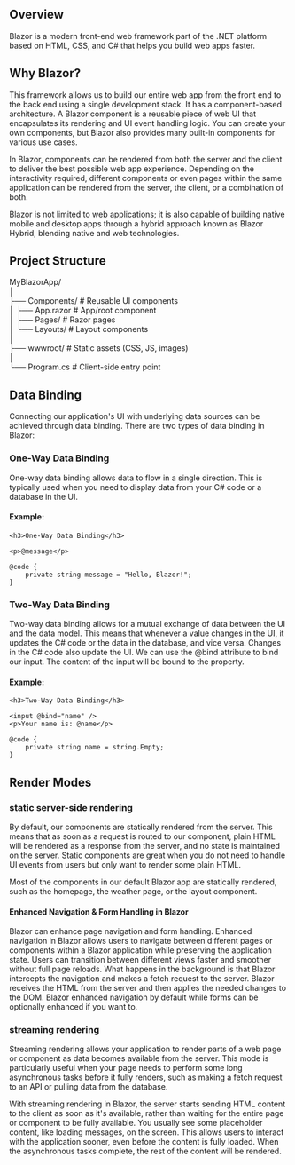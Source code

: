 ## Overview

Blazor is a modern front-end web framework part of the .NET platform based on HTML, CSS, and C# that helps you build web apps faster.

## Why Blazor?

This framework allows us to build our entire web app from the front end to the back end using a single development stack. It has a component-based architecture. A Blazor component is a reusable piece of web UI that encapsulates its rendering and UI event handling logic. You can create your own components, but Blazor also provides many built-in components for various use cases.

In Blazor, components can be rendered from both the server and the client to deliver the best possible web app experience. Depending on the interactivity required, different components or even pages within the same application can be rendered from the server, the client, or a combination of both.

Blazor is not limited to web applications; it is also capable of building native mobile and desktop apps through a hybrid approach known as Blazor Hybrid, blending native and web technologies.

## Project Structure

MyBlazorApp/\
│\
├── Components/ # Reusable UI components\
│   ├── App.razor # App/root component\
│   ├── Pages/ # Razor pages\
│   └── Layouts/ # Layout components\
│\
├── wwwroot/ # Static assets (CSS, JS, images)\
│\
└── Program.cs # Client-side entry point

## Data Binding

Connecting our application's UI with underlying data sources can be achieved through data binding. There are two types of data binding in Blazor:

### One-Way Data Binding

One-way data binding allows data to flow in a single direction. This is typically used when you need to display data from your C# code or a database in the UI.

#### Example:
```razor
<h3>One-Way Data Binding</h3>

<p>@message</p>

@code {
    private string message = "Hello, Blazor!";
}
```
### Two-Way Data Binding
Two-way data binding allows for a mutual exchange of data between the UI and the data model. This means that whenever a value changes in the UI, it updates the C# code or the data in the database, and vice versa. Changes in the C# code also update the UI. We can use the @bind attribute to bind our input. The content of the input will be bound to the property.

#### Example:
```razor
<h3>Two-Way Data Binding</h3>

<input @bind="name" />
<p>Your name is: @name</p>

@code {
    private string name = string.Empty;
}
```

## Render Modes
### static server-side rendering
By default, our components are statically rendered from the server. This means that as soon as a request is routed to our component, plain HTML will be rendered as a response from the server, and no state is maintained on the server. Static components are great when you do not need to handle UI events from users but only want to render some plain HTML.

Most of the components in our default Blazor app are statically rendered, such as the homepage, the weather page, or the layout component.

#### Enhanced Navigation & Form Handling in Blazor

Blazor can enhance page navigation and form handling. Enhanced navigation in Blazor allows users to navigate between different pages or components within a Blazor application while preserving the application state. Users can transition between different views faster and smoother without full page reloads. What happens in the background is that Blazor intercepts the navigation and makes a fetch request to the server. Blazor receives the HTML from the server and then applies the needed changes to the DOM. Blazor enhanced navigation by default while forms can be optionally enhanced if you want to.

### streaming rendering

Streaming rendering allows your application to render parts of a web page or component as data becomes available from the server. This mode is particularly useful when your page needs to perform some long asynchronous tasks before it fully renders, such as making a fetch request to an API or pulling data from the database. 

With streaming rendering in Blazor, the server starts sending HTML content to the client as soon as it's available, rather than waiting for the entire page or component to be fully available. You usually see some placeholder content, like loading messages, on the screen. This allows users to interact with the application sooner, even before the content is fully loaded. When the asynchronous tasks complete, the rest of the content will be rendered.

